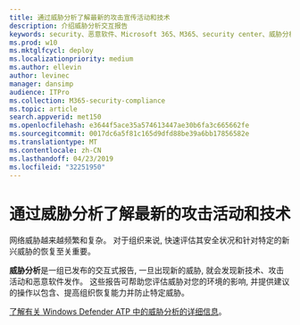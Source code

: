 ```yaml
---
title: 通过威胁分析了解最新的攻击宣传活动和技术
description: 介绍威胁分析交互报告
keywords: security、恶意软件、Microsoft 365、M365、security center、威胁分析、Windows Defender ATP、网络、安全状态、新威胁
ms.prod: w10
ms.mktglfcycl: deploy
ms.localizationpriority: medium
ms.author: ellevin
author: levinec
manager: dansimp
audience: ITPro
ms.collection: M365-security-compliance
ms.topic: article
search.appverid: met150
ms.openlocfilehash: e3644f5ace35a574613447ae30b6fa3c665662fe
ms.sourcegitcommit: 0017dc6a5f81c165d9dfd88be39a6bb17856582e
ms.translationtype: MT
ms.contentlocale: zh-CN
ms.lasthandoff: 04/23/2019
ms.locfileid: "32251950"
---
```

# <a name="understand-the-latest-attack-campaigns-and-techniques-with-threat-analytics"></a>通过威胁分析了解最新的攻击活动和技术

网络威胁越来越频繁和复杂。 对于组织来说, 快速评估其安全状况和针对特定的新兴威胁的恢复至关重要。

**威胁分析**是一组已发布的交互式报告, 一旦出现新的威胁, 就会发现新技术、攻击活动和恶意软件发作。 这些报告可帮助您评估威胁对您的环境的影响, 并提供建议的操作以包含、提高组织恢复能力并防止特定威胁。

[了解有关 Windows Defender ATP 中的威胁分析的详细信息](https://docs.microsoft.com/en-us/windows/security/threat-protection/windows-defender-atp/threat-analytics)。  
